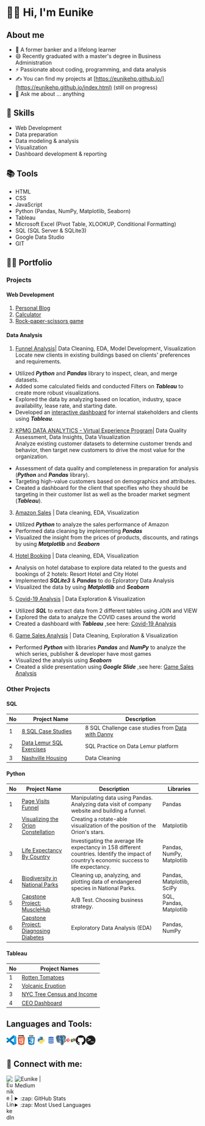 # 🙋‍♀️ Hi, I'm Eunike

## About me
- 🔭 A former banker and a lifelong learner
- 😄 Recently graduated with a master's degree in Business Administration
- ⚡ Passionate about coding, programming, and data analysis
-  ✍ You can find my projects at [https://eunikehp.github.io/](https://eunikehp.github.io/index.html) (still on progress)
- 💬 Ask me about ... anything

## 🌱 Skills 
- Web Development
- Data preparation
- Data modeling & analysis
- Visualization
- Dashboard development & reporting

## 📚 Tools
- HTML
- CSS
- JavaScript
- Python (Pandas, NumPy, Matplotlib, Seaborn)
- Tableau
- Microsoft Excel (Pivot Table, XLOOKUP, Conditional Formatting)
- SQL (SQL Server & SQLite3)
- Google Data Studio
- GIT

## 👩‍💻 Portfolio

### Projects

#### Web Development
1. [Personal Blog](https://github.com/eunikehp/Blog)
2. [Calculator](https://github.com/eunikehp/Calculator)
3. [Rock-paper-scissors game](https://github.com/eunikehp/Rock-paper-scissors)

#### Data Analysis
1. [Funnel Analysis](https://github.com/eunikehp/Funnel-Analysis/blob/main/Funnel%20Analysis.pdf)|  Data Cleaning, EDA, Model Development, Visualization<br/>
Locate new clients in existing buildings based on clients' preferences and requirements.
- Utilized ***Python*** and ***Pandas*** library to inspect, clean, and merge datasets.
- Added some calculated fields and conducted Filters on ***Tableau*** to create more robust visualizations.
- Explored the data by analyzing based on location, industry, space availability, lease rate, and starting date.
- Developed an [interactive dashboard](https://public.tableau.com/app/profile/eunikepardede/viz/FunnelAnalysis_16873628569980/Dashboard1) for internal stakeholders and clients using ***Tableau***.

2. [KPMG DATA ANALYTICS - Virtual Experience Program](https://github.com/eunikehp/Forage-Virtual-Internship/tree/main/KPMG%20Data%20Analytics)|  Data Quality Assessment, Data Insights, Data Visualization<br/>
Analyze existing customer datasets to determine customer trends and behavior, then target new customers to drive the most value for the organization. 
- Assessment of data quality and completeness in preparation for analysis (***Python*** and ***Pandas*** library).
- Targeting high-value customers based on demographics and attributes.
- Created a dashboard for the client that specifies who they should be targeting in their customer list as well as the broader market segment (***Tableau***).

3. [Amazon Sales](https://github.com/eunikehp/Amazon-Sales) | Data cleaning, EDA, Visualization 
- Utilized ***Python*** to analyze the sales performance of Amazon
- Performed data cleaning by implementing ***Pandas***
- Visualized the insight from the prices of products, discounts, and ratings by using ***Matplotlib*** and ***Seaborn***

4. [Hotel Booking](https://github.com/eunikehp/Hotel_Booking) | Data cleaning, EDA, Visualization
- Analysis on hotel database to explore data related to the guests and bookings of 2 hotels: Resort Hotel and City Hotel
- Implemented ***SQLite3*** & ***Pandas*** to do Eploratory Data Analysis
- Visualized the data by using ***Matplotlib*** and ***Seaborn*** 

5. [Covid-19 Analysis](https://github.com/eunikehp/COVIDanalysis) | Data Exploration & Visualization
- Utilized ***SQL*** to extract data from 2 different tables using JOIN and VIEW
- Explored the data to analyze the COVID cases around the world
- Created a dashboard with ***Tableau*** ,see here: [Covid-19 Analysis](https://public.tableau.com/shared/23GRK28CR?:display_count=n&:origin=viz_share_link)

6. [Game Sales Analysis](https://github.com/eunikehp/RevoU/blob/main/Game_Sales_Analysis.ipynb) | Data Cleaning, Exploration & Visualization
- Performed ***Python*** with libraries ***Pandas*** and ***NumPy*** to analyze the which series, publisher & developer have most games
- Visualized the analysis using ***Seaborn*** 
- Created a slide presentation using ***Google Slide*** ,see here: [Game Sales Analysis](https://github.com/eunikehp/RevoU/blob/main/Games%20Sales%20Analysis.pdf)

### Other Projects
#### SQL
| No| Project Name | Description |
|---|---|---|
|1|[8 SQL Case Studies](https://github.com/eunikehp/SQL-Case-Studies)| 8 SQL Challenge case studies from [Data with Danny](https://8weeksqlchallenge.com/getting-started/)|
|2|[Data Lemur SQL Exercises](https://github.com/eunikehp/DataLemur-SQL-exercises)| SQL Practice on Data Lemur platform|
|3|[Nashville Housing](https://github.com/eunikehp/NashvilleHousing)| Data Cleaning |

#### Python
| No| Project Name | Description | Libraries |
|---|---|---|---|
|1|[Page Visits Funnel](https://github.com/eunikehp/Page_Visits_Funnel_Project/tree/main)| Manipulating data using Pandas. Analyzing data visit of company website and building a funnel. | Pandas|
|2|[Visualizing the Orion Constellation](https://github.com/eunikehp/Visualizing-the-Orion-Constellation)|Creating a rotate-able visualization of the position of the Orion's stars.| Matplotlib |
|3|[Life Expectancy By Country](https://github.com/eunikehp/Life-Expectancy-By-Country)| Investigating the average life expectancy in 158 different countries. Identify the impact of country’s economic success to life expectancy.  |Pandas, NumPy, Matplotlib|
|4|[Biodiversity in National Parks](https://github.com/eunikehp/Biodiversity-in-National-Parks)| Cleaning up, analyzing, and plotting data of endangered species in National Parks. |Pandas, Matplotlib, SciPy|
|5|[Capstone Project: MuscleHub](https://github.com/eunikehp/MuscleHub-A-B-Test)| A/B Test. Choosing business strategy. | SQL, Pandas, Matplotlib|
|6|[Capstone Project: Diagnosing Diabetes](https://github.com/eunikehp/EDA-Diagnosing-Diabetes)| Exploratory Data Analysis (EDA)| Pandas, NumPy|


#### Tableau
|No| Project Names | 
|---|---|
|1|[Rotten Tomatoes](https://public.tableau.com/app/profile/eunikepardede/viz/RottenTomatoes_16656655388840/Dashboard1)| 
|2|[Volcanic Eruption](https://public.tableau.com/app/profile/eunikepardede/viz/VolcanicEruptions_16656691598690/Dashboard1)| 
|3|[NYC Tree Census and Income](https://public.tableau.com/app/profile/eunikepardede/viz/NYCTreeCensusandIncome_16658348516200/Dashboard1)| 
|4|[CEO Dashboard](https://public.tableau.com/app/profile/eunikepardede/viz/CEOReport_16869070854710/Dashboard1)|



## Languages and Tools:

[<img align="left" alt="Visual Studio Code" width="26px" src="https://raw.githubusercontent.com/github/explore/80688e429a7d4ef2fca1e82350fe8e3517d3494d/topics/visual-studio-code/visual-studio-code.png" />][portfolio]
[<img align="left" alt="HTML5" width="26px" src="https://raw.githubusercontent.com/github/explore/80688e429a7d4ef2fca1e82350fe8e3517d3494d/topics/html/html.png" />][portfolio]
[<img align="left" alt="CSS3" width="26px" src="https://raw.githubusercontent.com/github/explore/80688e429a7d4ef2fca1e82350fe8e3517d3494d/topics/css/css.png" />][portfolio]
[<img align="left" alt="python" width="26px" src="https://raw.githubusercontent.com/github/explore/80688e429a7d4ef2fca1e82350fe8e3517d3494d/topics/python/python.png" />][portfolio]
[<img align="left" alt="SQL" width="26px" src="https://raw.githubusercontent.com/github/explore/80688e429a7d4ef2fca1e82350fe8e3517d3494d/topics/sql/sql.png" />][portfolio]
[<img align="left" alt="postgreSQL" width="26px" src="https://raw.githubusercontent.com/github/explore/80688e429a7d4ef2fca1e82350fe8e3517d3494d/topics/postgresql/postgresql.png" />][portfolio]
[<img align="left" alt="Git" width="26px" src="https://raw.githubusercontent.com/github/explore/80688e429a7d4ef2fca1e82350fe8e3517d3494d/topics/git/git.png" />][portfolio]
[<img align="left" alt="GitHub" width="26px" src="https://raw.githubusercontent.com/github/explore/78df643247d429f6cc873026c0622819ad797942/topics/github/github.png" />][portfolio]
[<img align="left" alt="Terminal" width="26px" src="https://raw.githubusercontent.com/github/explore/80688e429a7d4ef2fca1e82350fe8e3517d3494d/topics/terminal/terminal.png" />][portfolio]

<br />
<br /> 

## 🤳 Connect with me:

[<img align="left" alt="Eunike | LinkedIn" width="22px" src="https://cdn.jsdelivr.net/npm/simple-icons@v3/icons/linkedin.svg" />][linkedin]

[linkedin]: www.linkedin.com/in/eunikepardede

[<img align="left" alt="Eunike | Medium" width="100px" src="https://upload.wikimedia.org/wikipedia/commons/0/0d/Medium_%28website%29_logo.svg" />][medium]

[medium]: https://medium.com/@eunikehp

<br />
<br />
<br /> 

<details>
  <summary>:zap: GitHub Stats</summary>

  <img align="left" alt="Eunike's GitHub Stats" src="https://github-readme-stats.vercel.app/api?username=eunikehp&show_icons=true&hide_border=true" />

</details>


<details>
  <summary>:zap: Most Used Languages</summary>

<img align="left" alt="Eunike's GitHub Top Languages" src="https://github-readme-stats.vercel.app/api/top-langs/?username=eunikehp" />

</details>

[portfolio]: https://github.com/eunikehp?tab=repositories
